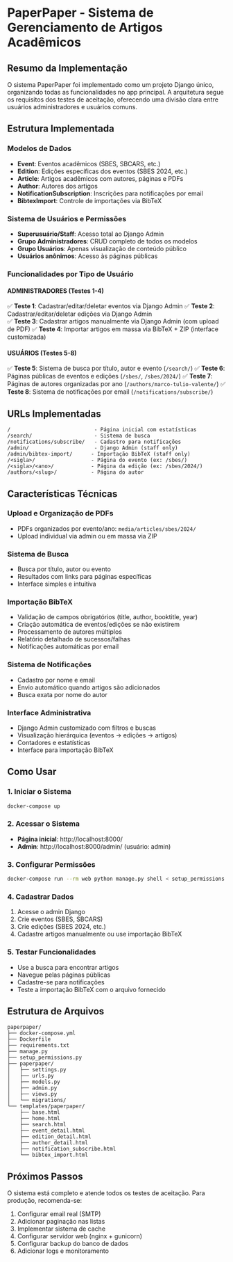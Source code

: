 # PaperPaper - Sistema de Gerenciamento de Artigos Acadêmicos

## Resumo da Implementação

O sistema PaperPaper foi implementado como um projeto Django único, organizando todas as funcionalidades no app principal. A arquitetura segue os requisitos dos testes de aceitação, oferecendo uma divisão clara entre usuários administradores e usuários comuns.

## Estrutura Implementada

### Modelos de Dados
- **Event**: Eventos acadêmicos (SBES, SBCARS, etc.)
- **Edition**: Edições específicas dos eventos (SBES 2024, etc.)
- **Article**: Artigos acadêmicos com autores, páginas e PDFs
- **Author**: Autores dos artigos
- **NotificationSubscription**: Inscrições para notificações por email
- **BibtexImport**: Controle de importações via BibTeX

### Sistema de Usuários e Permissões
- **Superusuário/Staff**: Acesso total ao Django Admin
- **Grupo Administradores**: CRUD completo de todos os modelos
- **Grupo Usuários**: Apenas visualização de conteúdo público
- **Usuários anônimos**: Acesso às páginas públicas

### Funcionalidades por Tipo de Usuário

#### ADMINISTRADORES (Testes 1-4)
✅ **Teste 1**: Cadastrar/editar/deletar eventos via Django Admin
✅ **Teste 2**: Cadastrar/editar/deletar edições via Django Admin  
✅ **Teste 3**: Cadastrar artigos manualmente via Django Admin (com upload de PDF)
✅ **Teste 4**: Importar artigos em massa via BibTeX + ZIP (interface customizada)

#### USUÁRIOS (Testes 5-8)
✅ **Teste 5**: Sistema de busca por título, autor e evento (`/search/`)
✅ **Teste 6**: Páginas públicas de eventos e edições (`/sbes/`, `/sbes/2024/`)
✅ **Teste 7**: Páginas de autores organizadas por ano (`/authors/marco-tulio-valente/`)
✅ **Teste 8**: Sistema de notificações por email (`/notifications/subscribe/`)

## URLs Implementadas

```
/                           - Página inicial com estatísticas
/search/                    - Sistema de busca
/notifications/subscribe/   - Cadastro para notificações
/admin/                     - Django Admin (staff only)
/admin/bibtex-import/      - Importação BibTeX (staff only)
/<sigla>/                  - Página do evento (ex: /sbes/)
/<sigla>/<ano>/            - Página da edição (ex: /sbes/2024/)
/authors/<slug>/           - Página do autor
```

## Características Técnicas

### Upload e Organização de PDFs
- PDFs organizados por evento/ano: `media/articles/sbes/2024/`
- Upload individual via admin ou em massa via ZIP

### Sistema de Busca
- Busca por título, autor ou evento
- Resultados com links para páginas específicas
- Interface simples e intuitiva

### Importação BibTeX
- Validação de campos obrigatórios (title, author, booktitle, year)
- Criação automática de eventos/edições se não existirem
- Processamento de autores múltiplos
- Relatório detalhado de sucessos/falhas
- Notificações automáticas por email

### Sistema de Notificações
- Cadastro por nome e email
- Envio automático quando artigos são adicionados
- Busca exata por nome do autor

### Interface Administrativa
- Django Admin customizado com filtros e buscas
- Visualização hierárquica (eventos → edições → artigos)
- Contadores e estatísticas
- Interface para importação BibTeX

## Como Usar

### 1. Iniciar o Sistema
```bash
docker-compose up
```

### 2. Acessar o Sistema
- **Página inicial**: http://localhost:8000/
- **Admin**: http://localhost:8000/admin/ (usuário: admin)

### 3. Configurar Permissões
```bash
docker-compose run --rm web python manage.py shell < setup_permissions.py
```

### 4. Cadastrar Dados
1. Acesse o admin Django
2. Crie eventos (SBES, SBCARS)
3. Crie edições (SBES 2024, etc.)
4. Cadastre artigos manualmente ou use importação BibTeX

### 5. Testar Funcionalidades
- Use a busca para encontrar artigos
- Navegue pelas páginas públicas
- Cadastre-se para notificações
- Teste a importação BibTeX com o arquivo fornecido

## Estrutura de Arquivos

```
paperpaper/
├── docker-compose.yml
├── Dockerfile
├── requirements.txt
├── manage.py
├── setup_permissions.py
├── paperpaper/
│   ├── settings.py
│   ├── urls.py
│   ├── models.py
│   ├── admin.py
│   ├── views.py
│   └── migrations/
└── templates/paperpaper/
    ├── base.html
    ├── home.html
    ├── search.html
    ├── event_detail.html
    ├── edition_detail.html
    ├── author_detail.html
    ├── notification_subscribe.html
    └── bibtex_import.html
```

## Próximos Passos

O sistema está completo e atende todos os testes de aceitação. Para produção, recomenda-se:

1. Configurar email real (SMTP)
2. Adicionar paginação nas listas
3. Implementar sistema de cache
4. Configurar servidor web (nginx + gunicorn)
5. Configurar backup do banco de dados
6. Adicionar logs e monitoramento
